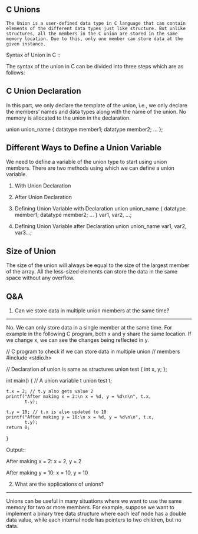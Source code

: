 C Unions
--------------
	The Union is a user-defined data type in C language that can contain elements of the different data types just like structure. But unlike structures, all the members in the C union are stored in the same memory location. Due to this, only one member can store data at the given instance.

Syntax of Union in C ::

The syntax of the union in C can be divided into three steps which are as follows:

C Union Declaration
-----------------------
In this part, we only declare the template of the union, i.e., we only declare the members’ names and data types along with the name of the union. No memory is allocated to the union in the declaration.

union union_name {
    datatype member1;
    datatype member2;
    ...
};

Different Ways to Define a Union Variable
----------------------------------------------
We need to define a variable of the union type to start using union members. There are two methods using which we can define a union variable.

1. With Union Declaration
2. After Union Declaration

1. Defining Union Variable with Declaration
union union_name {
    datatype member1;
    datatype member2;
    ...
} var1, var2, ...;
2. Defining Union Variable after Declaration
union union_name var1, var2, var3...;


Size of Union
--------------------------
The size of the union will always be equal to the size of the largest member of the array. All the less-sized elements can store the data in the same space without any overflow.


Q&A
--------

1. Can we store data in multiple union members at the same time?
--------------------------------------------------------------
No. We can only store data in a single member at the same time. For example in the following C program, both x and y share the same location. If we change x, we can see the changes being reflected in y. 


// C program to check if we can store data in multiple union
// members
#include <stdio.h>
 
// Declaration of union is same as structures
union test {
    int x, y;
};
 
int main()
{
    // A union variable t
    union test t;
 
    t.x = 2; // t.y also gets value 2
    printf("After making x = 2:\n x = %d, y = %d\n\n", t.x,
           t.y);
 
    t.y = 10; // t.x is also updated to 10
    printf("After making y = 10:\n x = %d, y = %d\n\n", t.x,
           t.y);
    return 0;
}

Output::

After making x = 2:
 x = 2, y = 2

After making y = 10:
 x = 10, y = 10


2. What are the applications of unions?
-----------------------------------------
Unions can be useful in many situations where we want to use the same memory for two or more members. For example, suppose we want to implement a binary tree data structure where each leaf node has a double data value, while each internal node has pointers to two children, but no data.
